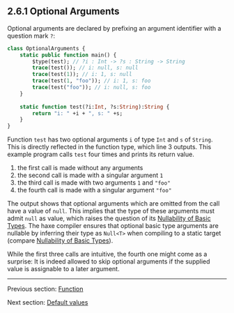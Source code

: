 ## 2.6.1 Optional Arguments

Optional arguments are declared by prefixing an argument identifier with a question mark `?`:

```haxe
class OptionalArguments {
	static public function main() {
		$type(test); // ?i : Int -> ?s : String -> String
		trace(test()); // i: null, s: null
		trace(test(1)); // i: 1, s: null
		trace(test(1, "foo")); // i: 1, s: foo
		trace(test("foo")); // i: null, s: foo
	}
	
	static function test(?i:Int, ?s:String):String {
		return "i: " +i + ", s: " +s;
	}
}
```
Function `test` has two optional arguments `i` of type `Int` and `s` of `String`. This is directly reflected in the function type, which line 3 outputs. 
This example program calls `test` four times and prints its return value.



1. the first call is made without any arguments
2. the second call is made with a singular argument `1`
3. the third call is made with two arguments `1` and `"foo"`
4. the fourth call is made with a singular argument `"foo"`


The output shows that optional arguments which are omitted from the call have a value of `null`. This implies that the type of these arguments must admit `null` as value, which raises the question of its [Nullability of Basic Types](2.2-Nullability_of_Basic_Types.md). The haxe compiler ensures that optional basic type arguments are nullable by inferring their type as `Null<T>` when compiling to a static target (compare [Nullability of Basic Types](2.2-Nullability_of_Basic_Types.md)).

While the first three calls are intuitive, the fourth one might come as a surprise: It is indeed allowed to skip optional arguments if the supplied value is assignable to a later argument.

---

Previous section: [Function](2.6-Function.md)

Next section: [Default values](2.6.2-Default_values.md)